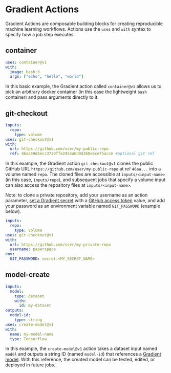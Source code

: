 # Gradient Actions

Gradient Actions are composable building blocks for creating reproducible machine learning workflows. Actions use the `uses` and `with` syntax to specify how a job step executes.

## container

```yaml
uses: container@v1
with:
  image: bash:3
  args: ["echo", "hello", "world"]
```

In this basic example, the Gradient action called `container@v1` allows us to pick an arbitrary docker container \(in this case the lightweight `bash` container\) and pass arguments directly to it.

## git-checkout

```yaml
inputs:
  repo:
    type: volume
uses: git-checkout@v1
with:
  url: https://github.com/user/my-public-repo
  ref: 46aa59d6ecc3720ffe2454a6d9d360e6ce75acce #optional git ref
```

In this example, the Gradient action `git-checkout@v1` clones the public GitHub URL `https://github.com/user/my-public-repo` at ref `46aa...` into a volume named `repo`. The cloned files are accessible at `inputs/<input-name>` \(in this case, `inputs/repo`\), and subsequent jobs that specify a volume input can also access the repository files at `inputs/<input-name>`.  

Note: to clone a private repository, add your username as an action parameter, [set a Gradient secret](../../get-started/managing-projects/using-secrets.md#set-a-secret) with a [GitHub access token](https://docs.github.com/en/github/authenticating-to-github/creating-a-personal-access-token) value, and add your password as an environment variable named `GIT_PASSWORD` \(example below\).

```yaml
inputs:
  repo:
    type: volume
uses: git-checkout@v1
with:
  url: https://github.com/user/my-private-repo
  username: paperspace
env:
  GIT_PASSWORD: secret:<MY_SECRET_NAME>
```


## model-create

```yaml
inputs:
  model:
    type: dataset
    with:
      id: my-dataset
outputs:
  model-id:
    type: string
uses: create-model@v1
with:
  name: my-model-name
  type: Tensorflow
```

In this example, the `create-model@v1` action takes a dataset input named `model` and outputs a string ID \(named `model-id`\) that references a [Gradient model](../../data/models/README.md).  With this reference, the created model can be tested, edited, or deployed in future jobs.
